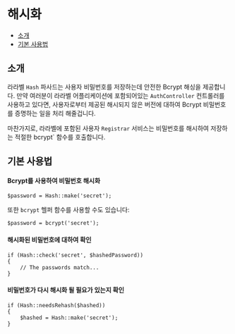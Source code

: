 # 해시화

- [소개](#introduction)
- [기본 사용법](#basic-usage)

<a name="introduction"></a>
## 소개

라라벨 `Hash` 파사드는 사용자 비밀번호를 저장하는데 안전한 Bcrypt 해싱을 제공합니다. 만약 여러분이 라라벨 어플리케이션에 포함되어있는 `AuthController` 컨트롤러를 사용하고 있다면, 사용자로부터 제공된 해시되지 않은 버전에 대하여 Bcrypt 비밀번호를 증명하는 일을 처리 해줄겁니다.

마찬가지로, 라라벨에 포함된 사용자 `Registrar` 서비스는 비밀번호를 해시하여 저장하는 적절한 bcrypt` 함수를 호출합니다.

<a name="basic-usage"></a>
## 기본 사용법

#### Bcrypt를 사용하여 비밀번호 해시화

    $password = Hash::make('secret');

또한 `bcrypt` 헬퍼 함수를 사용할 수도 있습니다:

    $password = bcrypt('secret');

#### 해시화된 비밀번호에 대하여 확인

    if (Hash::check('secret', $hashedPassword))
    {
        // The passwords match...
    }

#### 비밀번호가 다시 해시화 될 필요가 있는지 확인

    if (Hash::needsRehash($hashed))
    {
        $hashed = Hash::make('secret');
    }
